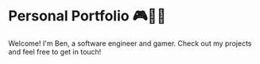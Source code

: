 # Personal Portfolio 🎮👨‍💻
Welcome! I'm Ben, a software engineer and gamer. Check out my projects and feel free to get in touch!
